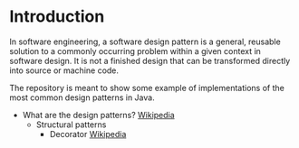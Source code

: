 # Introduction
In software engineering, a software design pattern is a general, reusable solution to a commonly occurring problem within a given context in software design. It is not a finished design that can be transformed directly into source or machine code.

The repository is meant to show some example of implementations of the most common design patterns in Java.

* What are the design patterns? [Wikipedia](https://en.wikipedia.org/wiki/Software_design_pattern)
    - Structural patterns
        - Decorator [Wikipedia](https://en.wikipedia.org/wiki/Decorator_pattern)  
